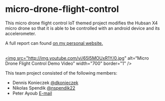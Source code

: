 # micro-drone-flight-control
This micro drone flight control IoT themed project modifies the Hubsan X4 micro drone so that it is able to be controlled with an android device and its accelerometer.

A full report can found [on my personal website.](http://dkonieczek.com/projects/micro-drone-flight-control/ "Micro Drone Flight Control Report")
<br></br>

<a href="http://www.youtube.com/watch?feature=player_embedded&v=65l5MOUxR1Y
" target="_blank"><img src="http://img.youtube.com/vi/65l5MOUxR1Y/0.jpg" 
alt=“Micro Drone Flight Control Demo Video” width="700" border="1" /></a>

This team project consisted of the following members:
* Dennis Konieczek [@dkonieczek](https://github.com/dkonieczek "GitHub")
* Nikolas Spendik [@nspendik22](https://github.com/nspendik22 "GitHub")
* Peter Ayoub [E-mail](mailto:payoub94@gmail.com "E-mail")
